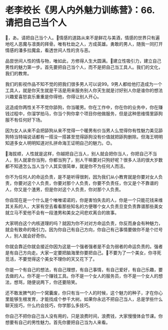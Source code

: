 # 老李校长《男人内外魅力训练营》：66.请把自己当个人

🎼，あ。请把自己当个人。🎼情感的道路从来不是鲜花与美酒，情感的世界只有遍地吃人恶魔与凛类的拜骨。唯有杜劫之人，方成英雄。勇敢的男人，随我一同打开情感的潘多拉魔盒，看透世间人性的贪与恶。

品尝世间人性的情与物，唯如此，方修得人生大圆满。🎼建立性吸引力，建立自己男性的魅力第一步。首先要把自己当个人，而不是把自己当工具人。我们的文化，我们的教育。

我们的影视作品不知不觉的把我们很多男人可以说99。9男人都给他打造成为一个工具人，就是你天生就是干活是用来服务别人你天生就是讨好别人你是谁你的想法兴趣爱喜怒哀乐重重是你得他，你得让别人开心。

这造成你两性关不不觉你舔狗，你当暖男。你在工作中，你在你的业务中，你在赚钱过程中，你溜学拍马，你当个狗你拿个项目你他做服务，但是这种思维情里舔狗服不有任何好下场。

因为女人从来不会把舔狗从来不觉得一个暖男有价当男人么觉得你有性魅力美见舔狗特当特端说话都有一搭没一搭甚至觉得舔狗没有价值就把舔狗删除。但海王明明知道多女人明明知道对扎拼命海王证明自己的魅力。😊。

🎼海拔顺，人性就是这样，你越把自己当人，别人就会把你当人，你把自己不当人，别人就拿你当狗，你都当狗了，别人干嘛要对只狗好呢？很多人活的很大岁数都不知道怎么当人当个人其实很简单，就是你不为任何人而活。

你不为任何人的命运负责，是不是听得很刺，因为我们从小教育就是你要对女人负责，你要对这个人负责，你要对那个人负责，你要不负责任，你又是个不靠谱的人，你又是个渣男，但是你对这个人负责，你对那个人负责。

你自现在是一个什么是个唯唯诺诺的，你是害怕失去的人，你是一个只能花钱来维其关系的人，大家有空去看看那些知名的方便哪个女人负责旦变负责靠谱那些美女就立马不爱他不会有一段渣男和美女之间悲欢离合的故事。

大家明白这个内核道理的吗？就因为你不对对方命运负责，你反而身会有种魅力，就会有致命的吸引力。因为你自己有自己方向，你自己有己事情要做你不是个烂号人，别人就会好奇你。

你就会靠近你就会接近你因为这是一个强者强者是不会为弱者的命运负责的。强者是有自己方向走。大家一定要把脑海里你要把自己。🎼不要为了一个美女，你寻死觅活，不要觉得这个美女不理你的天又花下了。

你是一个有自己的想法，有自己理想，有自己事情，有自己爱好，有自己乐趣，要去做的人。你不是一个赚钱工具。你不是一个女人的服务员，你不是一个女人的想法，想骂，随便说两下，你还要陪笑。

还不敢发脾气的一个窝囊废，你只有当一个人的时候，这个魅力的种子，才在你心里能够生根发育，才能找成个参千大树。如果你永远不把自己当人，总是学些什么聊天技巧，什么约会技巧，你学那么多技巧。

你自己不把你自己当人没有用的，只是浪费时间，浪费钱，大家慢慢体会节课。你想要有自己的男性魅力。首先你要把自己当为人来看。

